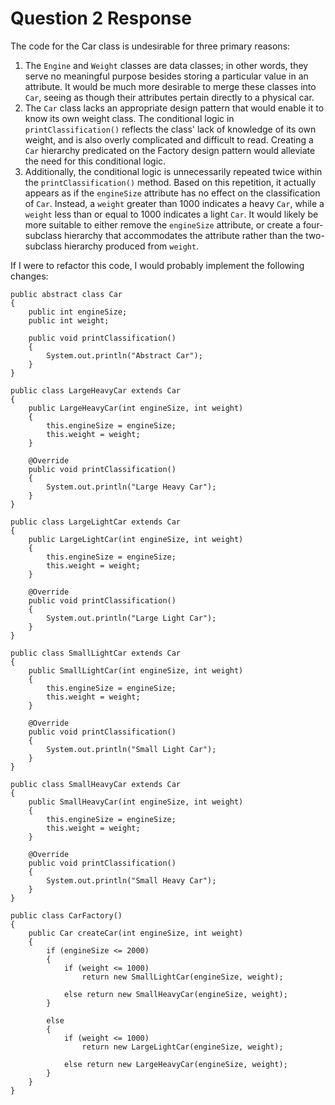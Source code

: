 # Question 2 Response

The code for the Car class is undesirable for three primary reasons:

1. The `Engine` and `Weight` classes are data classes; in other words, they serve no meaningful purpose besides storing a particular value in an attribute. It would be much more desirable to merge these classes into `Car`, seeing as though their attributes pertain directly to a physical car.
2. The `Car` class lacks an appropriate design pattern that would enable it to know its own weight class. The conditional logic in `printClassification()` reflects the class' lack of knowledge of its own weight, and is also overly complicated and difficult to read. Creating a `Car` hierarchy predicated on the Factory design pattern would alleviate the need for this conditional logic.
3. Additionally, the conditional logic is unnecessarily repeated twice within the `printClassification()` method. Based on this repetition, it actually appears as if the `engineSize` attribute has no effect on the classification of `Car`. Instead, a `weight` greater than 1000 indicates a heavy `Car`, while a `weight` less than or equal to 1000 indicates a light `Car`. It would likely be more suitable to either remove the `engineSize` attribute, or create a four-subclass hierarchy that accommodates the attribute rather than the two-subclass hierarchy produced from `weight`.

If I were to refactor this code, I would probably implement the following changes:

~~~~
public abstract class Car
{
    public int engineSize;
    public int weight;
    
    public void printClassification()
    {
        System.out.println("Abstract Car");
    }
}
~~~~
~~~~
public class LargeHeavyCar extends Car
{
    public LargeHeavyCar(int engineSize, int weight)
    {
        this.engineSize = engineSize;
        this.weight = weight;
    }
    
    @Override
    public void printClassification()
    {
        System.out.println("Large Heavy Car");
    }
}
~~~~
~~~~
public class LargeLightCar extends Car
{
    public LargeLightCar(int engineSize, int weight)
    {
        this.engineSize = engineSize;
        this.weight = weight;
    }
    
    @Override
    public void printClassification()
    {
        System.out.println("Large Light Car");
    }
}
~~~~
~~~~
public class SmallLightCar extends Car
{
    public SmallLightCar(int engineSize, int weight)
    {
        this.engineSize = engineSize;
        this.weight = weight;
    }
    
    @Override
    public void printClassification()
    {
        System.out.println("Small Light Car");
    }
}
~~~~
~~~~
public class SmallHeavyCar extends Car
{
    public SmallHeavyCar(int engineSize, int weight)
    {
        this.engineSize = engineSize;
        this.weight = weight;
    }
    
    @Override
    public void printClassification()
    {
        System.out.println("Small Heavy Car");
    }
}
~~~~
~~~~
public class CarFactory()
{
    public Car createCar(int engineSize, int weight)
    {
        if (engineSize <= 2000)
        {
            if (weight <= 1000)
                return new SmallLightCar(engineSize, weight);
                
            else return new SmallHeavyCar(engineSize, weight);
        }
        
        else
        {
            if (weight <= 1000)
                return new LargeLightCar(engineSize, weight);
                
            else return new LargeHeavyCar(engineSize, weight);
        }
    }
}
~~~~
